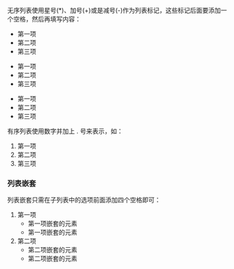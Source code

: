无序列表使用星号(*)、加号(+)或是减号(-)作为列表标记，这些标记后面要添加一个空格，然后再填写内容：  
* 第一项  
* 第二项  
* 第三项  

+ 第一项  
+ 第二项  
+ 第三项  

- 第一项  
- 第二项  
- 第三项  

有序列表使用数字并加上 . 号来表示，如：  
1. 第一项  
2. 第二项  
3. 第三项  

### 列表嵌套  
列表嵌套只需在子列表中的选项前面添加四个空格即可：  
1. 第一项  
    * 第一项嵌套的元素  
    * 第一项嵌套的元素  
2. 第二项  
    * 第二项嵌套的元素  
    * 第二项嵌套的元素  
    
